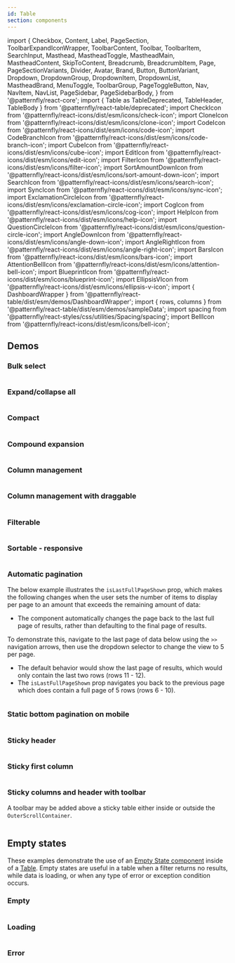 ```yaml
---
id: Table
section: components
---
```


import {
Checkbox,
Content,
Label,
PageSection,
ToolbarExpandIconWrapper,
ToolbarContent,
Toolbar,
ToolbarItem,
SearchInput,
Masthead,
MastheadToggle,
MastheadMain,
MastheadContent,
SkipToContent,
Breadcrumb,
BreadcrumbItem,
Page,
PageSectionVariants,
Divider,
Avatar,
Brand,
Button,
ButtonVariant,
Dropdown,
DropdownGroup,
DropdownItem,
DropdownList,
MastheadBrand,
MenuToggle,
ToolbarGroup,
PageToggleButton,
Nav,
NavItem,
NavList,
PageSidebar,
PageSidebarBody,
} from '@patternfly/react-core';
import { Table as TableDeprecated, TableHeader, TableBody } from '@patternfly/react-table/deprecated';
import CheckIcon from '@patternfly/react-icons/dist/esm/icons/check-icon';
import CloneIcon from '@patternfly/react-icons/dist/esm/icons/clone-icon';
import CodeIcon from '@patternfly/react-icons/dist/esm/icons/code-icon';
import CodeBranchIcon from '@patternfly/react-icons/dist/esm/icons/code-branch-icon';
import CubeIcon from '@patternfly/react-icons/dist/esm/icons/cube-icon';
import EditIcon from '@patternfly/react-icons/dist/esm/icons/edit-icon';
import FilterIcon from '@patternfly/react-icons/dist/esm/icons/filter-icon';
import SortAmountDownIcon from '@patternfly/react-icons/dist/esm/icons/sort-amount-down-icon';
import SearchIcon from '@patternfly/react-icons/dist/esm/icons/search-icon';
import SyncIcon from '@patternfly/react-icons/dist/esm/icons/sync-icon';
import ExclamationCircleIcon from '@patternfly/react-icons/dist/esm/icons/exclamation-circle-icon';
import CogIcon from '@patternfly/react-icons/dist/esm/icons/cog-icon';
import HelpIcon from '@patternfly/react-icons/dist/esm/icons/help-icon';
import QuestionCircleIcon from '@patternfly/react-icons/dist/esm/icons/question-circle-icon';
import AngleDownIcon from '@patternfly/react-icons/dist/esm/icons/angle-down-icon';
import AngleRightIcon from '@patternfly/react-icons/dist/esm/icons/angle-right-icon';
import BarsIcon from '@patternfly/react-icons/dist/esm/icons/bars-icon';
import AttentionBellIcon from '@patternfly/react-icons/dist/esm/icons/attention-bell-icon';
import BlueprintIcon from '@patternfly/react-icons/dist/esm/icons/blueprint-icon';
import EllipsisVIcon from '@patternfly/react-icons/dist/esm/icons/ellipsis-v-icon';
import { DashboardWrapper } from '@patternfly/react-table/dist/esm/demos/DashboardWrapper';
import { rows, columns } from '@patternfly/react-table/dist/esm/demos/sampleData';
import spacing from '@patternfly/react-styles/css/utilities/Spacing/spacing';
import BellIcon from '@patternfly/react-icons/dist/esm/icons/bell-icon';

## Demos

### Bulk select

```js isFullscreen file="./examples/TableBulkSelect.tsx"

```

### Expand/collapse all

```js isFullscreen file="./examples/TableExpandCollapseAll.tsx"

```

### Compact

```js isFullscreen file="./examples/TableCompact.tsx"

```

### Compound expansion

```js isFullscreen file="./examples/TableCompoundExpansion.tsx"

```

### Column management

```js isFullscreen file="./examples/TableColumnManagement.tsx"

```

### Column management with draggable

```js isFullscreen file="./examples/TableColumnManagementWithDraggable.tsx"

```

### Filterable

```js isFullscreen file="./examples/TableFilterable.tsx"

```

### Sortable - responsive

```js isFullscreen file="./examples/TableSortableResponsive.tsx"

```

### Automatic pagination

The below example illustrates the `isLastFullPageShown` prop, which makes the following changes when the user sets the number of items to display per page to an amount that exceeds the remaining amount of data:

- The component automatically changes the page back to the last full page of results, rather than defaulting to the final page of results.

To demonstrate this, navigate to the last page of data below using the `>>` navigation arrows, then use the dropdown selector to change the view to 5 per page.

- The default behavior would show the last page of results, which would only contain the last two rows (rows 11 - 12).
- The `isLastFullPageShown` prop navigates you back to the previous page which does contain a full page of 5 rows (rows 6 - 10).

```js isFullscreen file="./examples/TableAutomaticPagination.tsx"

```

### Static bottom pagination on mobile

```ts isFullscreen file="./examples/TableStaticBottomPagination.tsx"

```

### Sticky header

```js isFullscreen file="./examples/TableStickyHeader.tsx"

```

### Sticky first column

```js isFullscreen file="./examples/TableStickyFirstColumn.tsx"

```

### Sticky columns and header with toolbar

A toolbar may be added above a sticky table either inside or outside the `OuterScrollContainer`.

```js isFullscreen file="../components/Table/examples/TableStickyColumnsAndHeader.tsx"

```

## Empty states

These examples demonstrate the use of an [Empty State component](/components/empty-state) inside of a [Table](/components/table). Empty states are useful in a table when a filter returns no results, while data is loading, or when any type of error or exception condition occurs.

### Empty

```js isFullscreen file="./examples/TableEmptyStateDefault.tsx"

```

### Loading

```js isFullscreen file="./examples/TableEmptyStateLoading.tsx"

```

### Error

```js isFullscreen file="./examples/TableEmptyStateError.tsx"

```
